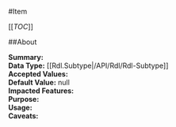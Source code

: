 #Item

[[_TOC_]]

##About

**Summary:**   
**Data Type:** [[Rdl.Subtype|/API/Rdl/Rdl-Subtype]]  
**Accepted Values:**   
**Default Value:** null  
**Impacted Features:**   
**Purpose:**   
**Usage:**   
**Caveats:**   

